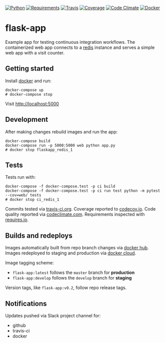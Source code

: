 [![Python](https://img.shields.io/badge/python-2.7%2C%203.5%2C%203.6--dev-blue.svg)]()
[![Requirements](https://requires.io/github/brennv/flask-app/requirements.svg?branch=master)](https://requires.io/github/brennv/flask-app/requirements/?branch=master)
[![Travis](https://travis-ci.org/brennv/flask-app.svg?branch=master)](https://travis-ci.org/brennv/flask-app)
[![Coverage](https://codecov.io/gh/brennv/flask-app/branch/master/graph/badge.svg)](https://codecov.io/gh/brennv/flask-app)
[![Code Climate](https://codeclimate.com/github/brennv/flask-app/badges/gpa.svg)](https://codeclimate.com/github/brennv/flask-app)
[![Docker](https://img.shields.io/docker/automated/jrottenberg/ffmpeg.svg?maxAge=2592000)]()

# flask-app

Example app for testing continuous integration workflows. The containerized web
app connects to a [redis](http://redis.io/) instance and serves a simple web
app with a visit counter.

## Getting started

Install [docker](https://docs.docker.com/engine/installation/) and run:

```shell
docker-compose up
# docker-compose stop
```

Visit [http://localhost:5000](http://localhost:5000)

## Development

After making changes rebuild images and run the app:

```shell
docker-compose build
docker-compose run -p 5000:5000 web python app.py
# docker stop flaskapp_redis_1
```

## Tests

Tests run with:

```shell
docker-compose -f docker-compose.test -p ci build
docker-compose -f docker-compose.test -p ci run test python -m pytest --cov=web/ tests
# docker stop ci_redis_1
```

Commits tested via
[travis-ci.org](https://travis-ci.org/brennv/flask-app).
Coverage reported to
[codecov.io](https://codecov.io/gh/brennv/flask-app).
Code quality reported via
[codeclimate.com](https://codeclimate.com/github/brennv/flask-app).
Requirements inspected with
[requires.io](https://requires.io/github/brennv/flask-app/requirements).

## Builds and redeploys

Images automatically built from repo branch changes via
[docker hub](https://hub.docker.com/r/brenn/flask-app/).
Images redeployed to staging and production via
[docker cloud](https://cloud.docker.com/).

Image tagging scheme:

- `flask-app:latest` follows the `master` branch for **production**
- `flask-app:develop` follows the `develop` branch for **staging**

Version tags, like `flask-app:v0.2`, follow repo release tags.

## Notifications

Updates pushed via Slack project channel for:

- github
- travis-ci
- docker
